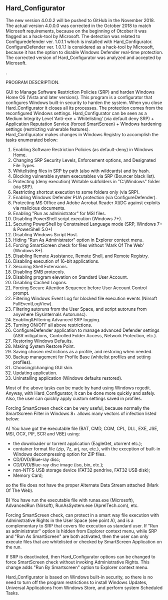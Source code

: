## Hard_Configurator
The new version 4.0.0.2 will be pushed to GitHub in the November 2018.
The actual version 4.0.0.0 was corrected in the October 2018 to match Microsoft requirements, because on the beginning of Otcober
it was flagged as a hack-tool by Microsoft. The detection was related to Configuredefender ver. 1.0.1.1 which is installed with
Hard_Configurator. ConfigureDefender ver. 1.0.1.1 is considered as a hack-tool by Microsoft, because it has the option to disable
Windows Defender real-time protection. The corrected version of Hard_Configurator was analyzed and accepted by Microsoft.

.

PROGRAM DESCRIPTION.

GUI to Manage Software Restriction Policies (SRP) and harden Windows Home OS (Vista and later versions).
This program is a configurator that configures Windows built-in security to harden the system. When you close Hard_Configurator it closes all its processes. The protection comes from the reconfigured Windows settings.
Hard_Configurator can be seen as a Medium Integrity Level ‘Anti-exe + Whitelisting’ (via default deny SRP) + Application Reputation Service (forced SmartScreen) + Windows hardening settings (restricting vulnerable features).  
Hard_Configurator makes changes in Windows Registry to accomplish the tasks enumerated below:

1. Enabling Software Restriction Policies (as default-deny) in Windows Home.
2. Changing SRP Security Levels, Enforcement options, and Designated File Types.
3. Whitelisting files in SRP by path (also with wildcards) and by hash.
4. Blocking vulnerable system executables via SRP (Bouncer black list).
5. Protecting (deny execution) Writable subfolders in "C:\Windows" folder (via SRP).
6. Restricting shortcut execution to some folders only (via SRP).
7. Enabling Windows Defender PUA protection (via ConfigureDefender).
8. Protecting MS Office and Adobe Acrobat Reader XI/DC against exploits via malicious documents.
9. Enabling "Run as administrator" for MSI files.
10. Disabling PowerShell script execution (Windows 7+).
11. Securing PowerShell by Constrained Language mode (SRP, Windows 7+ & PowerShell 5.0+)
12. Disabling Windows Script Host.
13. Hiding "Run As Administrator" option in Explorer context menu.
14. Forcing SmartScreen check for files without 'Mark Of The Web' (Windows 8+).
15. Disabling Remote Assistance, Remote Shell, and Remote Registry.
16. Disabling execution of 16-bit applications.
17. Securing Shell Extensions.
18. Disabling SMB protocols.
19. Disabling program elevation on Standard User Account.
20. Disabling Cached Logons.
21. Forcing Secure Attention Sequence before User Account Control prompt.
22. Filtering Windows Event Log for blocked file execution events (Nirsoft FullEventLogView).
23. Filtering autoruns from the User Space, and script autoruns from anywhere (Sysinternals Autorunsc).
24. Enabling&Filtering Advanced SRP logging.
25. Turning ON/OFF all above restrictions.
26. ConfigureDefender application to manage advanced Defender settings (ASR mitigations, Controlled Folder Access, Network Protection, etc.).
27. Restoring Windows Defaults.
28. Making System Restore Point.
29. Saving chosen restrictions as a profile, and restoring when needed.
30. Backup management for Profile Base (whitelist profiles and setting profiles).
31. Choosing/changing GUI skin.
32. Updating application.
33. Uninstalling application (Windows defaults restored).


Most of the above tasks can be made by hand using Windows regedit. Anyway, with Hard_Configurator, it can be done more quickly and safely. Also, the user can quickly apply custom settings saved in profiles.

Forcing SmartScreen check can be very useful, because normally the SmartScreen Filter in Windows 8+ allows many vectors of infection listed below:

A) You have got the executable file (BAT, CMD, COM, CPL, DLL, EXE, JSE, MSI, OCX, PIF, SCR and VBE) using:
* the downloader or torrent application (EagleGet, utorrent etc.);
* container format file (zip, 7z, arj, rar, etc.), with the exception of built-in Windows decompressing option for ZIP files.
* CD/DVD/Blue-ray disc;
* CD/DVD/Blue-ray disc image (iso, bin, etc.);
* non-NTFS USB storage device (FAT32 pendrive, FAT32 USB disk);
* Memory Card;

so the file does not have the proper Alternate Data Stream attached (Mark Of The Web).

B) You have run the executable file with runas.exe (Microsoft), AdvancedRun (Nirsoft), RunAsSystem.exe (AprelTech.com), etc.

Forcing SmartScreen check, can protect in a smart way file execution with Administrative Rights in the User Space (see point A), and is a complementary to SRP that covers file execution as standard user. If "Run as administrator" option is hidden from Explorer context menu, while SRP and "Run As SmartScreen" are both activated, then the user can only execute files that are whitelisted or checked by SmartScreen Application on the run.

If SRP is deactivated, then Hard_Configurator options can be changed to force SmartScreen check without invoking Administrative Rights. This change adds "Run By Smartscreen" option to Explorer context menu.

Hard_Configurator is based on Windows built-in security, so there is no need to turn off the program restrictions to install Windows Updates, Universal Applications from Windows Store, and perform system Scheduled Tasks.

